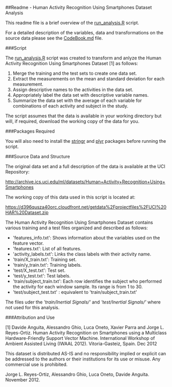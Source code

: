 ##Readme - Human Activity Recognition Using Smartphones Dataset Analysis

This readme file is a brief overview of the [run_analysis.R](run_analysis.R) script.

For a detailed description of the variables, data and transformations on the source data please see the [CodeBook.md](CodeBook.md) file.

###Script 

The [run_analysis.R](run_analysis.R) script was created to transform and anlyze the Human Activity Recognition Using Smartphones Dataset [1] as follows:

1. Merge the training and the test sets to create one data set.
2. Extract the measurements on the mean and standard deviation for each measurement. 
3. Assign descriptive names to the activities in the data set.
4. Appropriately label the data set with descriptive variable names. 
5. Summarize the data set with the average of each variable for combinations of each activity and subject in the study.

The script assumes that the data is available in your working directory but will, if required, download the working copy of the data for you.

###Packages Required

You will also need to install the [stringr](http://cran.r-project.org/web/packages/stringr/index.html) and [plyr](http://cran.r-project.org/web/packages/plyr/index.html) packages before running the script.

###Source Data and Structure

The original data set and a full description of the data is available at the UCI Repository:

http://archive.ics.uci.edu/ml/datasets/Human+Activity+Recognition+Using+Smartphones 

The working copy of this data used in this script is located at:

https://d396qusza40orc.cloudfront.net/getdata%2Fprojectfiles%2FUCI%20HAR%20Dataset.zip

The Human Activity Recognition Using Smartphones Dataset contains various training and a test files organized and described as follows:

* 'features_info.txt': Shows information about the variables used on the feature vector.
* 'features.txt': List of all features.
* 'activity_labels.txt': Links the class labels with their activity name.
* 'train/X_train.txt': Training set.
* 'train/y_train.txt': Training labels.
* 'test/X_test.txt': Test set.
* 'test/y_test.txt': Test labels.
* 'train/subject_train.txt': Each row identifies the subject who performed the activity for each window sample. Its range is from 1 to 30. 
* 'test/subject_test.txt' : equivalent to 'train/subject_train.txt'

The files uder the *'train/Inertial Signals/'* and *'test/Inertial Signals/'* where not used for this analysis.

###Attribution and Use 

[1] Davide Anguita, Alessandro Ghio, Luca Oneto, Xavier Parra and Jorge L. Reyes-Ortiz. Human Activity Recognition on Smartphones using a Multiclass Hardware-Friendly Support Vector Machine. International Workshop of Ambient Assisted Living (IWAAL 2012). Vitoria-Gasteiz, Spain. Dec 2012

This dataset is distributed AS-IS and no responsibility implied or explicit can be addressed to the authors or their institutions for its use or misuse. Any commercial use is prohibited.

Jorge L. Reyes-Ortiz, Alessandro Ghio, Luca Oneto, Davide Anguita. November 2012.
